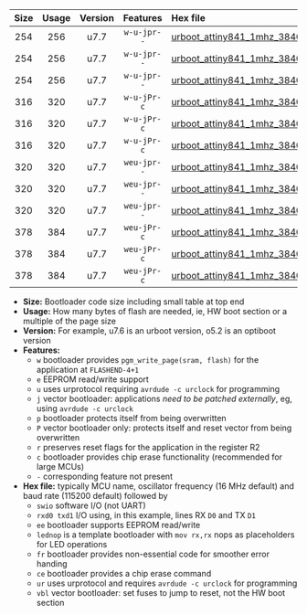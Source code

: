 |Size|Usage|Version|Features|Hex file|
|:-:|:-:|:-:|:-:|:--|
|254|256|u7.7|`w-u-jpr--`|[urboot_attiny841_1mhz_38400bps_swio_rxa2_txa1_lednop_ur_vbl.hex](https://raw.githubusercontent.com/stefanrueger/urboot.hex/main/mcus/attiny841/fcpu_1mhz/38400_bps/urboot_attiny841_1mhz_38400bps_swio_rxa2_txa1_lednop_ur_vbl.hex)|
|254|256|u7.7|`w-u-jpr--`|[urboot_attiny841_1mhz_38400bps_swio_rxa4_txa5_lednop_ur_vbl.hex](https://raw.githubusercontent.com/stefanrueger/urboot.hex/main/mcus/attiny841/fcpu_1mhz/38400_bps/urboot_attiny841_1mhz_38400bps_swio_rxa4_txa5_lednop_ur_vbl.hex)|
|254|256|u7.7|`w-u-jpr--`|[urboot_attiny841_1mhz_38400bps_swio_rxb2_txa7_lednop_ur_vbl.hex](https://raw.githubusercontent.com/stefanrueger/urboot.hex/main/mcus/attiny841/fcpu_1mhz/38400_bps/urboot_attiny841_1mhz_38400bps_swio_rxb2_txa7_lednop_ur_vbl.hex)|
|316|320|u7.7|`w-u-jPr-c`|[urboot_attiny841_1mhz_38400bps_swio_rxa2_txa1_lednop_fr_ce_ur_vbl.hex](https://raw.githubusercontent.com/stefanrueger/urboot.hex/main/mcus/attiny841/fcpu_1mhz/38400_bps/urboot_attiny841_1mhz_38400bps_swio_rxa2_txa1_lednop_fr_ce_ur_vbl.hex)|
|316|320|u7.7|`w-u-jPr-c`|[urboot_attiny841_1mhz_38400bps_swio_rxa4_txa5_lednop_fr_ce_ur_vbl.hex](https://raw.githubusercontent.com/stefanrueger/urboot.hex/main/mcus/attiny841/fcpu_1mhz/38400_bps/urboot_attiny841_1mhz_38400bps_swio_rxa4_txa5_lednop_fr_ce_ur_vbl.hex)|
|316|320|u7.7|`w-u-jPr-c`|[urboot_attiny841_1mhz_38400bps_swio_rxb2_txa7_lednop_fr_ce_ur_vbl.hex](https://raw.githubusercontent.com/stefanrueger/urboot.hex/main/mcus/attiny841/fcpu_1mhz/38400_bps/urboot_attiny841_1mhz_38400bps_swio_rxb2_txa7_lednop_fr_ce_ur_vbl.hex)|
|320|320|u7.7|`weu-jpr--`|[urboot_attiny841_1mhz_38400bps_swio_rxa2_txa1_ee_lednop_ur_vbl.hex](https://raw.githubusercontent.com/stefanrueger/urboot.hex/main/mcus/attiny841/fcpu_1mhz/38400_bps/urboot_attiny841_1mhz_38400bps_swio_rxa2_txa1_ee_lednop_ur_vbl.hex)|
|320|320|u7.7|`weu-jpr--`|[urboot_attiny841_1mhz_38400bps_swio_rxa4_txa5_ee_lednop_ur_vbl.hex](https://raw.githubusercontent.com/stefanrueger/urboot.hex/main/mcus/attiny841/fcpu_1mhz/38400_bps/urboot_attiny841_1mhz_38400bps_swio_rxa4_txa5_ee_lednop_ur_vbl.hex)|
|320|320|u7.7|`weu-jpr--`|[urboot_attiny841_1mhz_38400bps_swio_rxb2_txa7_ee_lednop_ur_vbl.hex](https://raw.githubusercontent.com/stefanrueger/urboot.hex/main/mcus/attiny841/fcpu_1mhz/38400_bps/urboot_attiny841_1mhz_38400bps_swio_rxb2_txa7_ee_lednop_ur_vbl.hex)|
|378|384|u7.7|`weu-jPr-c`|[urboot_attiny841_1mhz_38400bps_swio_rxa2_txa1_ee_lednop_fr_ce_ur_vbl.hex](https://raw.githubusercontent.com/stefanrueger/urboot.hex/main/mcus/attiny841/fcpu_1mhz/38400_bps/urboot_attiny841_1mhz_38400bps_swio_rxa2_txa1_ee_lednop_fr_ce_ur_vbl.hex)|
|378|384|u7.7|`weu-jPr-c`|[urboot_attiny841_1mhz_38400bps_swio_rxa4_txa5_ee_lednop_fr_ce_ur_vbl.hex](https://raw.githubusercontent.com/stefanrueger/urboot.hex/main/mcus/attiny841/fcpu_1mhz/38400_bps/urboot_attiny841_1mhz_38400bps_swio_rxa4_txa5_ee_lednop_fr_ce_ur_vbl.hex)|
|378|384|u7.7|`weu-jPr-c`|[urboot_attiny841_1mhz_38400bps_swio_rxb2_txa7_ee_lednop_fr_ce_ur_vbl.hex](https://raw.githubusercontent.com/stefanrueger/urboot.hex/main/mcus/attiny841/fcpu_1mhz/38400_bps/urboot_attiny841_1mhz_38400bps_swio_rxb2_txa7_ee_lednop_fr_ce_ur_vbl.hex)|

- **Size:** Bootloader code size including small table at top end
- **Usage:** How many bytes of flash are needed, ie, HW boot section or a multiple of the page size
- **Version:** For example, u7.6 is an urboot version, o5.2 is an optiboot version
- **Features:**
  + `w` bootloader provides `pgm_write_page(sram, flash)` for the application at `FLASHEND-4+1`
  + `e` EEPROM read/write support
  + `u` uses urprotocol requiring `avrdude -c urclock` for programming
  + `j` vector bootloader: applications *need to be patched externally*, eg, using `avrdude -c urclock`
  + `p` bootloader protects itself from being overwritten
  + `P` vector bootloader only: protects itself and reset vector from being overwritten
  + `r` preserves reset flags for the application in the register R2
  + `c` bootloader provides chip erase functionality (recommended for large MCUs)
  + `-` corresponding feature not present
- **Hex file:** typically MCU name, oscillator frequency (16 MHz default) and baud rate (115200 default) followed by
  + `swio` software I/O (not UART)
  + `rxd0 txd1` I/O using, in this example, lines RX `D0` and TX `D1`
  + `ee` bootloader supports EEPROM read/write
  + `lednop` is a template bootloader with `mov rx,rx` nops as placeholders for LED operations
  + `fr` bootloader provides non-essential code for smoother error handing
  + `ce` bootloader provides a chip erase command
  + `ur` uses urprotocol and requires `avrdude -c urclock` for programming
  + `vbl` vector bootloader: set fuses to jump to reset, not the HW boot section
